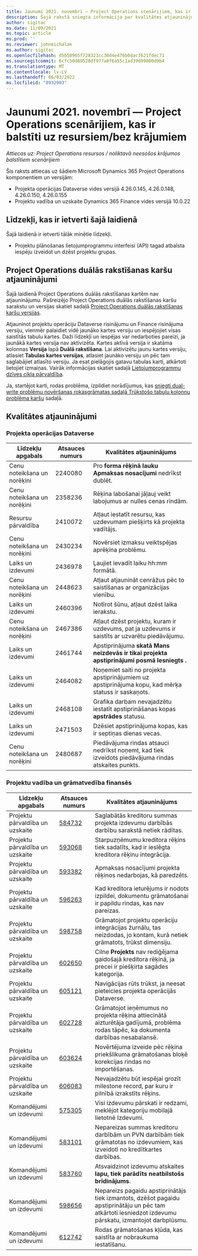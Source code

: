 ```yaml
---
title: Jaunumi 2021. novembrī — Project Operations scenārijiem, kas ir balstīti uz resursiem/bez krājumiem
description: Šajā rakstā sniegta informācija par kvalitātes atjauninājumiem, kas ir pieejami 2021. gada novembra projekta operāciju laidienā resursu/neuzkrātiem scenārijiem.
author: sigitac
ms.date: 11/09/2021
ms.topic: article
ms.prod: ''
ms.reviewer: johnmichalak
ms.author: sigitac
ms.openlocfilehash: d5b58965f728321cc30d4e476b0dacf621fdec71
ms.sourcegitcommit: 6cfc50d89528df977a8f6a55c1ad39d99800d9b4
ms.translationtype: MT
ms.contentlocale: lv-LV
ms.lasthandoff: 06/03/2022
ms.locfileid: "8932903"
---
```

# <a name="whats-new-november-2021---project-operations-for-resourcenon-stocked-based-scenarios"></a>Jaunumi 2021. novembrī — Project Operations scenārijiem, kas ir balstīti uz resursiem/bez krājumiem

*Attiecas uz: Project Operations resursos / noliktavā neesošos krājumos balstītiem scenārijiem*

Šis raksts attiecas uz šādiem Microsoft Dynamics 365 Project Operations komponentiem un versijām:

- Projekta operācijas Dataverse vides versijā 4.26.0.145, 4.26.0.148, 4.26.0.150, 4.26.0.155
- Projektu vadība un uzskaite Dynamics 365 Finance vides versijā 10.0.22

## <a name="features-included-in-this-release"></a>Līdzekļi, kas ir ietverti šajā laidienā

Šajā laidienā ir ietverti tālāk minētie līdzekļi.

- Projektu plānošanas lietojumprogrammu interfeisi (API) tagad atbalsta iespēju izveidot un dzēst projektu grupas.

## <a name="project-operations-dual-write-maps-updates"></a>Project Operations duālās rakstīšanas karšu atjauninājumi

Šajā laidienā Project Operations duālās rakstīšanas kartēm nav atjauninājumu. Pašreizējo Project Operations duālās rakstīšanas karšu sarakstu un versijas skatiet sadaļā [Project Operations duālās rakstīšanas karšu versijas](/dynamics365/project-operations/environment/resource-dual-write-maps).

Atjauninot projektu operāciju Dataverse risinājumu un Finance risinājuma versiju, vienmēr palaidiet vidē jaunāko kartes versiju un iespējojiet visas saistītās tabulu kartes. Daži līdzekļi un iespējas var nedarboties pareizi, ja jaunākā kartes versija nav aktivizēta. Kartes aktīvā versija ir skatāma kolonnas **Versija** lapā **Duālā rakstīšana**. Lai aktivizētu jaunu kartes versiju, atlasiet **Tabulas kartes versijas**, atlasiet jaunāko versiju un pēc tam saglabājiet atlasīto versiju. Ja esat pielāgojis gatavu tabulas karti, atkārtoti lietojiet izmaiņas. Vairāk informācijas skatiet sadaļā [Lietojumprogrammu dzīves cikla pārvaldība](/dynamics365/fin-ops-core/dev-itpro/data-entities/dual-write/app-lifecycle-management).

Ja, startējot karti, rodas problēma, izpildiet norādījumus, kas [sniegti dual-write problēmu novēršanas rokasgrāmatas sadaļā Trūkstošo tabulu kolonnu problēma karšu](/dynamics365/fin-ops-core/dev-itpro/data-entities/dual-write/dual-write-troubleshooting-finops-upgrades#missing-table-columns-issue-on-maps) sadaļā.

## <a name="quality-updates"></a>Kvalitātes atjauninājumi

### <a name="project-operations-in-dataverse"></a>Projekta operācijas Dataverse

| Līdzekļu apgabals | Atsauces numurs | Kvalitātes atjauninājums |
| --- | --- | --- |
| Cenu noteikšana un norēķini | 2240080 | Pro **forma rēķinā lauku Apmaksas nosacījumi** nedrīkst dublēt. |
| Cenu noteikšana un norēķini | 2358236 | Rēķina labošanai jāļauj veikt labojumus ar nulles cenas rindām. |
| Resursu pārvaldība | 2410072 | Atļaut iestatīt resursu, kas uzdevumam piešķirts kā projekta vadītājs. |
| Cenu noteikšana un norēķini | 2430234 | Novērsiet izmaksu veiktspējas aprēķina problēmu. |
| Laiks un izdevumi | 2436978 | Ļaujiet ievadīt laiku hh:mm formātā. |
| Cenu noteikšana un norēķini | 2448623 | Atļaut atjaunināt cenrāžus pēc to saistīšanas ar organizācijas vienību. |
| Laiks un izdevumi | 2460396 | Notīrot šūnu, atļaut dzēst laika ierakstu. |
| Cenu noteikšana un norēķini | 2467386 | Atļaut dzēst projektu, kuram ir uzdevums, pat ja uzdevums ir saistīts ar uzvarētu piedāvājumu. |
| Laiks un izdevumi | 2461744 | Apstiprinājuma **skatā Mans neizdevās ir tikai projekta apstiprinājumi posmā Iesniegts** **.** |
| Laiks un izdevumi | 2464082 | Noņemiet saiti no projekta apstiprinājumiem uz apstiprinājuma kopu, kad mērķa statuss ir saskaņots. |
| Laiks un izdevumi | 2468108 | Grafika darbam nevajadzētu iestatīt apstiprināšanas kopas **apstrādes** statusu. |
| Laiks un izdevumi | 2471503 | Dzēsiet apstiprinājuma kopas, kas ir septiņas dienas vecas. |
| Cenu noteikšana un norēķini | 2480687 | Piedāvājuma rindas atsauci nedrīkst noņemt, kad tiek izveidots piedāvājuma rindas atskaites punkts. |

### <a name="project-management-and-accounting-in-finance"></a>Projektu vadība un grāmatvedība finansēs

| Līdzekļu apgabals | Atsauces numurs | Kvalitātes atjauninājums |
| --- | --- | --- |
| Projektu pārvaldība un uzskaite | [584732](https://fix.lcs.dynamics.com/Issue/Details/?bugId=584732) | Saglabātās kreditoru summas projekta izdevumu darbībās darbību sarakstā netiek rādītas. |
| Projektu pārvaldība un uzskaite | [593068](https://fix.lcs.dynamics.com/Issue/Details/?bugId=593068) | Starpuzņēmumu kreditora rēķins tiek sadalīts, kad ir ieslēgta kreditora rēķinu integrācija. |
| Projektu pārvaldība un uzskaite | [593382](https://fix.lcs.dynamics.com/Issue/Details/?bugId=593382) | Apmaksas nosacījumi projekta rēķinos nedarbojas, kā paredzēts. |
| Projektu pārvaldība un uzskaite | [596263](https://fix.lcs.dynamics.com/Issue/Details/?bugId=596263) | Kad kreditora ieturējums ir nodots izpildei, dokumentu grāmatošanai ir papildu rindas, kas nav pareizas. |
| Projektu pārvaldība un uzskaite | [598758](https://fix.lcs.dynamics.com/Issue/Details/?bugId=598758) | Grāmatojot projektu operāciju integrācijas žurnālu, tas neizdodas, jo kontam, kurā netiek grāmatots, trūkst dimensiju. |
| Projektu pārvaldība un uzskaite | [602650](https://fix.lcs.dynamics.com/Issue/Details/?bugId=602650) | Cilne **Projekts** nav rediģējama gaidošajā kreditora rēķinā, ja precei ir piešķirta sagādes kategorija. |
| Projektu pārvaldība un uzskaite | [605121](https://fix.lcs.dynamics.com/Issue/Details/?bugId=605121) | Navigācijas rūts trūkst, ja neesat pieteicies projekta operācijās Dataverse. |
| Projektu pārvaldība un uzskaite | [602728](https://fix.lcs.dynamics.com/Issue/Details/?bugId=602728) | Grāmatojot ieņēmumus no projekta rēķina attiecinātā aizturētāja gadījumā, problēma rodas tāpēc, ka dokumenta darbības nesabalansē. |
| Projektu pārvaldība un uzskaite | [603624](https://fix.lcs.dynamics.com/Issue/Details/?bugId=603624) | Novērtējuma izveide pēc rēķina priekšlikuma grāmatošanas bloķē korekcijas rindas no importēšanas. |
| Projektu pārvaldība un uzskaite | [606083](https://fix.lcs.dynamics.com/Issue/Details/?bugId=606083) | Nevajadzētu būt iespējai grozīt milestone record, par kuru ir pilnībā izrakstīts rēķins. |
| Komandējumi un izdevumi | [575305](https://fix.lcs.dynamics.com/Issue/Details/?bugId=575305) | Visi izdevumu pārskati ir redzami, meklējot kategoriju mobilajā lietotnē Izdevumi. |
| Komandējumi un izdevumi | [583101](https://fix.lcs.dynamics.com/Issue/Details/?bugId=583101) | Nepareizas summas kreditoru darbībām un PVN darbībām tiek grāmatotas no izdevumiem, kas izveidoti no kredītkartes darbības. |
| Komandējumi un izdevumi | [583760](https://fix.lcs.dynamics.com/Issue/Details/?bugId=583760) | Atsvaidzinot izdevumu atskaites **lapu, tiek parādīts neatbilstošs brīdinājums**. |
| Komandējumi un izdevumi | [598656](https://fix.lcs.dynamics.com/Issue/Details/?bugId=598656) | Nepareizs pagaidu apstiprinātājs tiek izmantots, dzēšot pagaidu apstiprinātāju un pēc tam atkārtoti iesniedzot izdevumu pārskatu, izmantojot darbplūsmu. |
| Komandējumi un izdevumi | [612742](https://fix.lcs.dynamics.com/Issue/Details/?bugId=612742) | Rodas grāmatošanas kļūda, kas saistīta ar nobraukuma iestatīšanu. |
